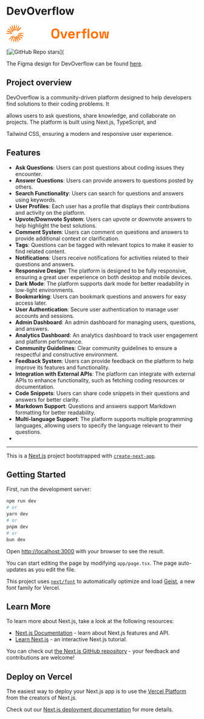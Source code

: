 # DevOverflow

![DevOverflow Logo](/public/images/logo-dark.svg)

[![GitHub Repo stars](https://img.shields.io/github/stars/DevOverflow-Org/DevOverflow?style=social)](

The Figma design for DevOverflow can be
found [here](https://www.figma.com/design/2vtjgodtBxTdg0zOUHPvXh/JSM-Pro---DevOverflow?node-id=1-49&p=f&t=rb5QCzLKBmCDEvxR-0).

## Project overview

DevOverflow is a community-driven platform designed to help developers find solutions to their coding problems. It

allows users to ask questions, share knowledge, and collaborate on projects. The platform is built using Next.js,
TypeScript, and

Tailwind CSS, ensuring a modern and responsive user experience.

## Features

- **Ask Questions**: Users can post questions about coding issues they encounter.
- **Answer Questions**: Users can provide answers to questions posted by others.
- **Search Functionality**: Users can search for questions and answers using keywords.
- **User Profiles**: Each user has a profile that displays their contributions and activity on the platform.
- **Upvote/Downvote System**: Users can upvote or downvote answers to help highlight the best solutions.
- **Comment System**: Users can comment on questions and answers to provide additional context or clarification.
- **Tags**: Questions can be tagged with relevant topics to make it easier to find related content.
- **Notifications**: Users receive notifications for activities related to their questions and answers.
- **Responsive Design**: The platform is designed to be fully responsive, ensuring a great user experience on both
  desktop and mobile devices.
- **Dark Mode**: The platform supports dark mode for better readability in low-light environments.
- **Bookmarking**: Users can bookmark questions and answers for easy access later.
- **User Authentication**: Secure user authentication to manage user accounts and sessions.
- **Admin Dashboard**: An admin dashboard for managing users, questions, and answers.
- **Analytics Dashboard**: An analytics dashboard to track user engagement and platform performance.
- **Community Guidelines**: Clear community guidelines to ensure a respectful and constructive environment.
- **Feedback System**: Users can provide feedback on the platform to help improve its features and functionality.
- **Integration with External APIs**: The platform can integrate with external APIs to enhance functionality, such as
  fetching coding resources or documentation.
- **Code Snippets**: Users can share code snippets in their questions and answers for better clarity.
- **Markdown Support**: Questions and answers support Markdown formatting for better readability.
- **Multi-language Support**: The platform supports multiple programming languages, allowing users to specify the
  language relevant to their questions.
-

----

This is a [Next.js](https://nextjs.org) project bootstrapped with [
`create-next-app`](https://nextjs.org/docs/app/api-reference/cli/create-next-app).

## Getting Started

First, run the development server:

```bash
npm run dev
# or
yarn dev
# or
pnpm dev
# or
bun dev
```

Open [http://localhost:3000](http://localhost:3000) with your browser to see the result.

You can start editing the page by modifying `app/page.tsx`. The page auto-updates as you edit the file.

This project uses [`next/font`](https://nextjs.org/docs/app/building-your-application/optimizing/fonts) to automatically
optimize and load [Geist](https://vercel.com/font), a new font family for Vercel.

## Learn More

To learn more about Next.js, take a look at the following resources:

- [Next.js Documentation](https://nextjs.org/docs) - learn about Next.js features and API.
- [Learn Next.js](https://nextjs.org/learn) - an interactive Next.js tutorial.

You can check out [the Next.js GitHub repository](https://github.com/vercel/next.js) - your feedback and contributions
are welcome!

## Deploy on Vercel

The easiest way to deploy your Next.js app is to use
the [Vercel Platform](https://vercel.com/new?utm_medium=default-template&filter=next.js&utm_source=create-next-app&utm_campaign=create-next-app-readme)
from the creators of Next.js.

Check out our [Next.js deployment documentation](https://nextjs.org/docs/app/building-your-application/deploying) for
more details.
